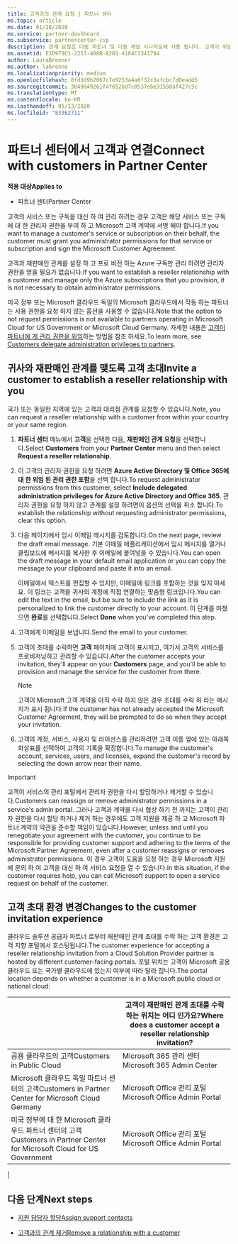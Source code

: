 ```yaml
---
title: 고객과의 관계 요청 | 파트너 센터
ms.topic: article
ms.date: 01/28/2020
ms.service: partner-dashboard
ms.subservice: partnercenter-csp
description: 관계 요청은 다중 파트너 및 다중 채널 시나리오에 사용 됩니다. 고객이 위임 된 관리자 권한을 제거 하 고 프로 비전 또는 지원을 제공 하기 위해 복원 해야 하는 경우에도 유용 합니다.
ms.assetid: E3D979C1-2253-408B-82B1-4104C1341704
author: LauraBrenner
ms.author: labrenne
ms.localizationpriority: medium
ms.openlocfilehash: 8fd3d9b2067c7e9253a4a0f32c3afcbc7d0eadd5
ms.sourcegitcommit: 3849d49261f4f652bd7c0537ebe31558af427c5c
ms.translationtype: MT
ms.contentlocale: ko-KR
ms.lasthandoff: 05/13/2020
ms.locfileid: "83362711"
---
```

# <a name="connect-with-customers-in-partner-center"></a><span data-ttu-id="608b4-104">파트너 센터에서 고객과 연결</span><span class="sxs-lookup"><span data-stu-id="608b4-104">Connect with customers in Partner Center</span></span>

<span data-ttu-id="608b4-105">**적용 대상**</span><span class="sxs-lookup"><span data-stu-id="608b4-105">**Applies to**</span></span>

-  <span data-ttu-id="608b4-106">파트너 센터</span><span class="sxs-lookup"><span data-stu-id="608b4-106">Partner Center</span></span>

<span data-ttu-id="608b4-107">고객의 서비스 또는 구독을 대신 하 여 관리 하려는 경우 고객은 해당 서비스 또는 구독에 대 한 관리자 권한을 부여 하 고 Microsoft 고객 계약에 서명 해야 합니다.</span><span class="sxs-lookup"><span data-stu-id="608b4-107">If you want to manage a customer's service or subscription on their behalf, the customer must grant you administrator permissions for that service or subscription and sign the Microsoft Customer Agreement.</span></span>

<span data-ttu-id="608b4-108">고객과 재판매인 관계를 설정 하 고 프로 비전 하는 Azure 구독만 관리 하려면 관리자 권한을 얻을 필요가 없습니다.</span><span class="sxs-lookup"><span data-stu-id="608b4-108">If you want to establish a reseller relationship with a customer and manage only the Azure subscriptions that you provision, it is not necessary to obtain administrator permissions.</span></span>

<span data-ttu-id="608b4-109">미국 정부 또는 Microsoft 클라우드 독일의 Microsoft 클라우드에서 작동 하는 파트너는 사용 권한을 요청 하지 않는 옵션을 사용할 수 없습니다.</span><span class="sxs-lookup"><span data-stu-id="608b4-109">Note that the option to not request permissions is not available to partners operating in Microsoft Cloud for US Government or Microsoft Cloud Germany.</span></span> <span data-ttu-id="608b4-110">자세한 내용은 [고객이 파트너에 게 관리 권한을 위임](https://docs.microsoft.com/partner-center/customers_revoke_admin_privileges)하는 방법을 참조 하세요.</span><span class="sxs-lookup"><span data-stu-id="608b4-110">To learn more, see [Customers delegate administration privileges to partners](https://docs.microsoft.com/partner-center/customers_revoke_admin_privileges).</span></span>

## <a name="invite-a-customer-to-establish-a-reseller-relationship-with-you"></a><span data-ttu-id="608b4-111">귀사와 재판매인 관계를 맺도록 고객 초대</span><span class="sxs-lookup"><span data-stu-id="608b4-111">Invite a customer to establish a reseller relationship with you</span></span>

<span data-ttu-id="608b4-112">국가 또는 동일한 지역에 있는 고객과 대리점 관계를 요청할 수 있습니다.</span><span class="sxs-lookup"><span data-stu-id="608b4-112">Note, you can request a reseller relationship with a customer from within your country or your same region.</span></span>

1. <span data-ttu-id="608b4-113">**파트너 센터** 메뉴에서 **고객**을 선택한 다음, **재판매인 관계 요청**을 선택합니다.</span><span class="sxs-lookup"><span data-stu-id="608b4-113">Select **Customers** from your **Partner Center** menu and then select **Request a reseller relationship**.</span></span>

2. <span data-ttu-id="608b4-114">이 고객의 관리자 권한을 요청 하려면 **Azure Active Directory 및 Office 365에 대 한 위임 된 관리 권한 포함**을 선택 합니다.</span><span class="sxs-lookup"><span data-stu-id="608b4-114">To request administrator permissions from this customer, select **Include delegated administration privileges for Azure Active Directory and Office 365**.</span></span> <span data-ttu-id="608b4-115">관리자 권한을 요청 하지 않고 관계를 설정 하려면이 옵션의 선택을 취소 합니다.</span><span class="sxs-lookup"><span data-stu-id="608b4-115">To establish the relationship without requesting administrator permissions, clear this option.</span></span>

3. <span data-ttu-id="608b4-116">다음 페이지에서 임시 이메일 메시지를 검토합니다.</span><span class="sxs-lookup"><span data-stu-id="608b4-116">On the next page, review the draft email message.</span></span> <span data-ttu-id="608b4-117">기본 이메일 애플리케이션에서 임시 메시지를 열거나 클립보드에 메시지를 복사한 후 이메일에 붙여넣을 수 있습니다.</span><span class="sxs-lookup"><span data-stu-id="608b4-117">You can open the draft message in your default email application or you can copy the message to your clipboard and paste it into an email.</span></span>

   <span data-ttu-id="608b4-118">이메일에서 텍스트를 편집할 수 있지만, 이메일에 링크를 포함하는 것을 잊지 마세요. 이 링크는 고객을 귀사의 계정에 직접 연결하는 맞춤형 링크입니다.</span><span class="sxs-lookup"><span data-stu-id="608b4-118">You can edit the text in the email, but be sure to include the link as it is personalized to link the customer directly to your account.</span></span> <span data-ttu-id="608b4-119">이 단계를 마쳤으면 **완료**를 선택합니다.</span><span class="sxs-lookup"><span data-stu-id="608b4-119">Select **Done** when you've completed this step.</span></span>

4. <span data-ttu-id="608b4-120">고객에게 이메일을 보냅니다.</span><span class="sxs-lookup"><span data-stu-id="608b4-120">Send the email to your customer.</span></span>

5. <span data-ttu-id="608b4-121">고객이 초대를 수락하면 **고객** 페이지에 고객이 표시되고, 여기서 고객의 서비스를 프로비저닝하고 관리할 수 있습니다.</span><span class="sxs-lookup"><span data-stu-id="608b4-121">After the customer accepts your invitation, they'll appear on your **Customers** page, and you'll be able to provision and manage the service for the customer from there.</span></span>

   > [!NOTE]
   > <span data-ttu-id="608b4-122">고객이 Microsoft 고객 계약을 아직 수락 하지 않은 경우 초대를 수락 하 라는 메시지가 표시 됩니다.</span><span class="sxs-lookup"><span data-stu-id="608b4-122">If the customer has not already accepted the Microsoft Customer Agreement, they will be prompted to do so when they accept your invitation.</span></span> 

6. <span data-ttu-id="608b4-123">고객의 계정, 서비스, 사용자 및 라이선스를 관리하려면 고객 이름 옆에 있는 아래쪽 화살표를 선택하여 고객의 기록을 확장합니다.</span><span class="sxs-lookup"><span data-stu-id="608b4-123">To manage the customer's account, services, users, and licenses, expand the customer's record by selecting the down arrow near their name.</span></span>

> [!IMPORTANT]  
> <span data-ttu-id="608b4-124">고객이 서비스의 관리 포털에서 관리자 권한을 다시 할당하거나 제거할 수 있습니다.</span><span class="sxs-lookup"><span data-stu-id="608b4-124">Customers can reassign or remove administrator permissions in a service's admin portal.</span></span> <span data-ttu-id="608b4-125">그러나 고객과 계약을 다시 협상 하기 전 까지는 고객이 관리자 권한을 다시 할당 하거나 제거 하는 경우에도 고객 지원을 제공 하 고 Microsoft 파트너 계약의 약관을 준수할 책임이 있습니다.</span><span class="sxs-lookup"><span data-stu-id="608b4-125">However, unless and until you renegotiate your agreement with the customer, you continue to be responsible for providing customer support and adhering to the terms of the Microsoft Partner Agreement, even after a customer reassigns or removes administrator permissions.</span></span> <span data-ttu-id="608b4-126">이 경우 고객이 도움을 요청 하는 경우 Microsoft 지원에 문의 하 여 고객을 대신 하 여 서비스 요청을 열 수 있습니다.</span><span class="sxs-lookup"><span data-stu-id="608b4-126">In this situation, if the customer requires help, you can call Microsoft support to open a service request on behalf of the customer.</span></span>

## <a name="changes-to-the-customer-invitation-experience"></a><span data-ttu-id="608b4-127">고객 초대 환경 변경</span><span class="sxs-lookup"><span data-stu-id="608b4-127">Changes to the customer invitation experience</span></span>

<span data-ttu-id="608b4-128">클라우드 솔루션 공급자 파트너 로부터 재판매인 관계 초대를 수락 하는 고객 환경은 고객 지향 포털에서 호스팅됩니다.</span><span class="sxs-lookup"><span data-stu-id="608b4-128">The customer experience for accepting a reseller relationship invitation from a Cloud Solution Provider partner is hosted by different customer-facing portals.</span></span> <span data-ttu-id="608b4-129">포털 위치는 고객이 Microsoft 공용 클라우드 또는 국가별 클라우드에 있는지 여부에 따라 달라 집니다.</span><span class="sxs-lookup"><span data-stu-id="608b4-129">The portal location depends on whether a customer is in a Microsoft public cloud or national cloud:</span></span>

|  | <span data-ttu-id="608b4-130">고객이 재판매인 관계 초대를 수락 하는 위치는 어디 인가요?</span><span class="sxs-lookup"><span data-stu-id="608b4-130">Where does a customer accept a reseller relationship invitation?</span></span> |
|---------|---------
| <span data-ttu-id="608b4-131">공용 클라우드의 고객</span><span class="sxs-lookup"><span data-stu-id="608b4-131">Customers in Public Cloud</span></span> | <span data-ttu-id="608b4-132">Microsoft 365 관리 센터</span><span class="sxs-lookup"><span data-stu-id="608b4-132">Microsoft 365 Admin Center</span></span> |
| <span data-ttu-id="608b4-133">Microsoft 클라우드 독일 파트너 센터의 고객</span><span class="sxs-lookup"><span data-stu-id="608b4-133">Customers in Partner Center for Microsoft Cloud Germany</span></span> | <span data-ttu-id="608b4-134">Microsoft Office 관리 포털</span><span class="sxs-lookup"><span data-stu-id="608b4-134">Microsoft Office Admin Portal</span></span> |
| <span data-ttu-id="608b4-135">미국 정부에 대 한 Microsoft 클라우드 파트너 센터의 고객</span><span class="sxs-lookup"><span data-stu-id="608b4-135">Customers in Partner Center for Microsoft Cloud for US Government</span></span> | <span data-ttu-id="608b4-136">Microsoft Office 관리 포털</span><span class="sxs-lookup"><span data-stu-id="608b4-136">Microsoft Office Admin Portal</span></span> |
|

## <a name="next-steps"></a><span data-ttu-id="608b4-137">다음 단계</span><span class="sxs-lookup"><span data-stu-id="608b4-137">Next steps</span></span>

- [<span data-ttu-id="608b4-138">지원 담당자 할당</span><span class="sxs-lookup"><span data-stu-id="608b4-138">Assign support contacts</span></span>](assign-support-contacts.md)

- [<span data-ttu-id="608b4-139">고객과의 관계 제거</span><span class="sxs-lookup"><span data-stu-id="608b4-139">Remove a relationship with a customer</span></span>](remove-a-relationship.md)
